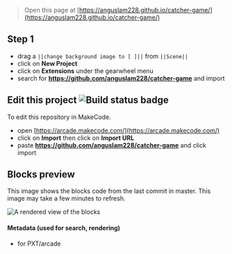  


> Open this page at [https://anguslam228.github.io/catcher-game/](https://anguslam228.github.io/catcher-game/)

## Step 1

* drag a ``||change background image to [ ]||`` from ``||Scene||``
* click on **New Project**
* click on **Extensions** under the gearwheel menu
* search for **https://github.com/anguslam228/catcher-game** and import

## Edit this project ![Build status badge](https://github.com/anguslam228/catcher-game/workflows/MakeCode/badge.svg)

To edit this repository in MakeCode.

* open [https://arcade.makecode.com/](https://arcade.makecode.com/)
* click on **Import** then click on **Import URL**
* paste **https://github.com/anguslam228/catcher-game** and click import

## Blocks preview

This image shows the blocks code from the last commit in master.
This image may take a few minutes to refresh.

![A rendered view of the blocks](https://github.com/anguslam228/catcher-game/raw/master/.github/makecode/blocks.png)

#### Metadata (used for search, rendering)

* for PXT/arcade
<script src="https://makecode.com/gh-pages-embed.js"></script><script>makeCodeRender("{{ site.makecode.home_url }}", "{{ site.github.owner_name }}/{{ site.github.repository_name }}");</script>
























<!--  


> Open this page at [https://anguslam228.github.io/catcher-game/](https://anguslam228.github.io/catcher-game/)

## Use as Extension

This repository can be added as an **extension** in MakeCode.

* open [https://arcade.makecode.com/](https://arcade.makecode.com/)
* click on **New Project**
* click on **Extensions** under the gearwheel menu
* search for **https://github.com/anguslam228/catcher-game** and import

## Edit this project ![Build status badge](https://github.com/anguslam228/catcher-game/workflows/MakeCode/badge.svg)

To edit this repository in MakeCode.

* open [https://arcade.makecode.com/](https://arcade.makecode.com/)
* click on **Import** then click on **Import URL**
* paste **https://github.com/anguslam228/catcher-game** and click import

## Blocks preview

This image shows the blocks code from the last commit in master.
This image may take a few minutes to refresh.

![A rendered view of the blocks](https://github.com/anguslam228/catcher-game/raw/master/.github/makecode/blocks.png)

#### Metadata (used for search, rendering)

* for PXT/arcade
<script src="https://makecode.com/gh-pages-embed.js"></script><script>makeCodeRender("{{ site.makecode.home_url }}", "{{ site.github.owner_name }}/{{ site.github.repository_name }}");</script>
 -->
